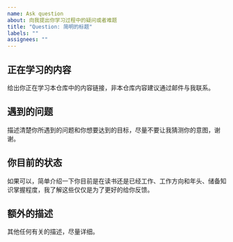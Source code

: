 ```yaml
---
name: Ask question
about: 向我提出你学习过程中的疑问或者难题
title: "Question: 简明的标题"
labels: ""
assignees: ""
---
```


## 正在学习的内容

给出你正在学习本仓库中的内容链接，非本仓库内容建议通过邮件与我联系。

## 遇到的问题

描述清楚你所遇到的问题和你想要达到的目标，尽量不要让我猜测你的意图，谢谢。

## 你目前的状态

如果可以，简单介绍一下你目前是在读书还是已经工作、工作方向和年头、储备知识掌握程度，我了解这些仅仅是为了更好的给你反馈。

## 额外的描述

其他任何有关的描述，尽量详细。
